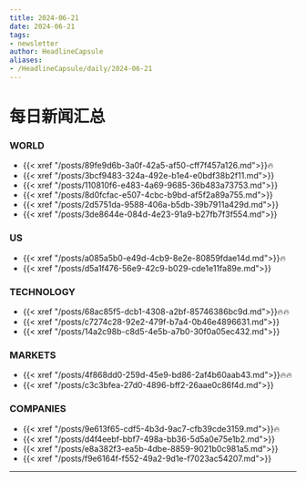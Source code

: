 ```yaml
---
title: 2024-06-21
date: 2024-06-21
tags: 
- newsletter
author: HeadlineCapsule
aliases: 
- /HeadlineCapsule/daily/2024-06-21
---
```


# 每日新闻汇总

### WORLD

- {{< xref "/posts/89fe9d6b-3a0f-42a5-af50-cff7f457a126.md">}}🔥
- {{< xref "/posts/3bcf9483-324a-492e-b1e4-e0bdf38b2f11.md">}}
- {{< xref "/posts/110810f6-e483-4a69-9685-36b483a73753.md">}}
- {{< xref "/posts/8d0fcfac-e507-4cbc-b9bd-af5f2a89a755.md">}}
- {{< xref "/posts/2d5751da-9588-406a-b5db-39b7911a429d.md">}}
- {{< xref "/posts/3de8644e-084d-4e23-91a9-b27fb7f3f554.md">}}

### US

- {{< xref "/posts/a085a5b0-e49d-4cb9-8e2e-80859fdae14d.md">}}🔥
- {{< xref "/posts/d5a1f476-56e9-42c9-b029-cde1e11fa89e.md">}}

### TECHNOLOGY

- {{< xref "/posts/68ac85f5-dcb1-4308-a2bf-85746386bc9d.md">}}🔥🔥
- {{< xref "/posts/c7274c28-92e2-479f-b7a4-0b46e4896631.md">}}
- {{< xref "/posts/14a2c98b-c8d5-4e5b-a7b0-30f0a05ec432.md">}}

### MARKETS

- {{< xref "/posts/4f868dd0-259d-45e9-bd86-2af4b60aab43.md">}}🔥🔥
- {{< xref "/posts/c3c3bfea-27d0-4896-bff2-26aae0c86f4d.md">}}

### COMPANIES

- {{< xref "/posts/9e613f65-cdf5-4b3d-9ac7-cfb39cde3159.md">}}🔥
- {{< xref "/posts/d4f4eebf-bbf7-498a-bb36-5d5a0e75e1b2.md">}}
- {{< xref "/posts/e8a382f3-ea5b-4dbe-8859-9021b0c981a5.md">}}
- {{< xref "/posts/f9e6164f-f552-49a2-9d1e-f7023ac54207.md">}}

---

